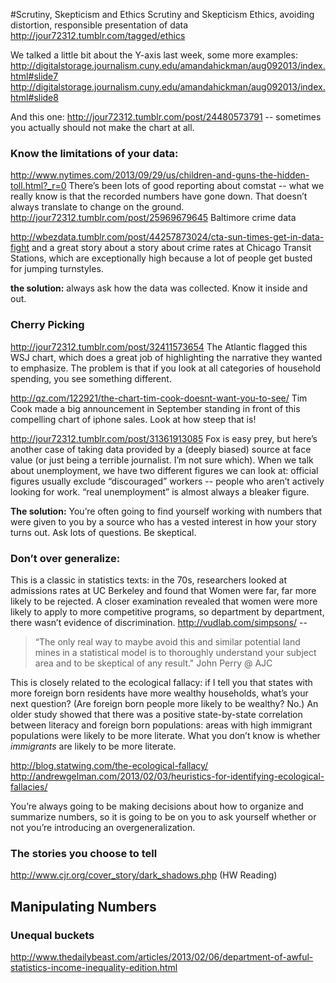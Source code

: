 #Scrutiny, Skepticism and Ethics 
Scrutiny and  Skepticism Ethics, avoiding distortion, responsible presentation of data
http://jour72312.tumblr.com/tagged/ethics

We talked a little bit about the Y-axis last week, some more examples:
http://digitalstorage.journalism.cuny.edu/amandahickman/aug092013/index.html#slide7 
http://digitalstorage.journalism.cuny.edu/amandahickman/aug092013/index.html#slide8 

And this one:
http://jour72312.tumblr.com/post/24480573791 -- sometimes you actually should not make the chart at all.


### Know the limitations of your data:
http://www.nytimes.com/2013/09/29/us/children-and-guns-the-hidden-toll.html?_r=0 
There’s been lots of good reporting about comstat -- what we really know is that the recorded numbers have gone down. That doesn’t always translate to change on the ground.
http://jour72312.tumblr.com/post/25969679645 Baltimore crime data 

http://wbezdata.tumblr.com/post/44257873024/cta-sun-times-get-in-data-fight and a great story about a story about crime rates at Chicago Transit Stations, which are exceptionally high because a lot of people get busted for jumping turnstyles.

**the solution:** always ask how the data was collected. Know it inside and out. 


### Cherry Picking
http://jour72312.tumblr.com/post/32411573654 
The Atlantic flagged this WSJ chart, which does a great job of highlighting the narrative they wanted to emphasize. The problem is that if you look at all categories of household spending, you see something different.  

http://qz.com/122921/the-chart-tim-cook-doesnt-want-you-to-see/
Tim Cook made a big announcement in September standing in front of this compelling chart of iphone sales. Look at how steep that is! 

http://jour72312.tumblr.com/post/31361913085 Fox is easy prey, but here’s another case of taking data provided by a (deeply biased) source at face value (or just being a terrible journalist. I’m not sure which). When we talk about unemployment, we have two different figures we can look at: official figures usually exclude “discouraged” workers -- people who aren’t actively looking for work. “real unemployment” is almost always a bleaker figure. 

**The solution:** You’re often going to find yourself working with numbers that were given to you by a source who has a vested interest in how your story turns out. Ask lots of questions. Be skeptical. 

### Don’t over generalize: 
This is a classic in statistics texts: in the 70s, researchers looked at admissions rates at UC Berkeley and found that Women were far, far more likely to be rejected. A closer examination revealed that women were more likely to apply to more competitive programs, so department by department, there wasn’t evidence of discrimination. http://vudlab.com/simpsons/  -- 

> “The only real way to maybe avoid this and similar potential land mines  in a statistical model is to thoroughly understand your subject area and to be skeptical of any result." John Perry @ AJC 

This is closely related to the ecological fallacy: if I tell you that states with more foreign born residents have more wealthy households, what’s your next question? (Are foreign born people more likely to be wealthy? No.) An older study showed that there was a positive state-by-state correlation between literacy and foreign born populations: areas with high immigrant populations were likely to be more literate. What you don’t know is whether *immigrants* are likely to be more literate. 

http://blog.statwing.com/the-ecological-fallacy/ 
http://andrewgelman.com/2013/02/03/heuristics-for-identifying-ecological-fallacies/ 

You’re always going to be making decisions about how to organize and summarize numbers, so it is going to be on you to ask yourself whether or not you’re introducing an overgeneralization. 

### The stories you choose to tell 
http://www.cjr.org/cover_story/dark_shadows.php (HW Reading)

## Manipulating Numbers
### Unequal buckets
http://www.thedailybeast.com/articles/2013/02/06/department-of-awful-statistics-income-inequality-edition.html  

